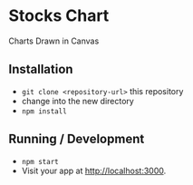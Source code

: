 # Stocks Chart
Charts Drawn in Canvas

## Installation
* `git clone <repository-url>` this repository
* change into the new directory
* `npm install`

## Running / Development

* `npm start`
* Visit your app at [http://localhost:3000](http://localhost:3000).

